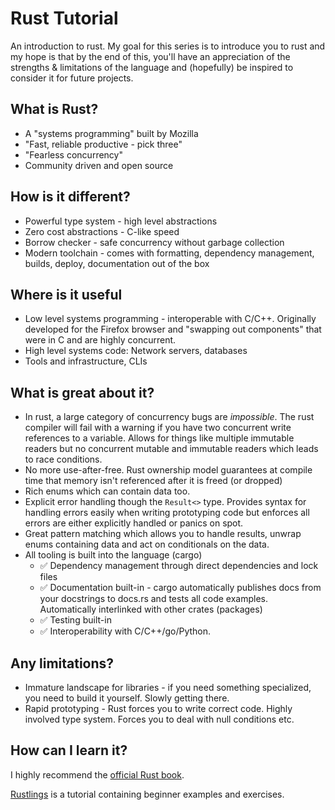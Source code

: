 # Rust Tutorial

An introduction to rust. My goal for this series is to introduce you to rust and my hope is that by the end of this, you'll have an appreciation of the strengths & limitations of the language and (hopefully) be inspired to consider it for future projects.

## What is Rust?

- A "systems programming" built by Mozilla
- "Fast, reliable productive - pick three"
- "Fearless concurrency"
- Community driven and open source

## How is it different?

- Powerful type system - high level abstractions
- Zero cost abstractions - C-like speed
- Borrow checker - safe concurrency without garbage collection
- Modern toolchain - comes with formatting, dependency management, builds, deploy, documentation out of the box

## Where is it useful

- Low level systems programming - interoperable with C/C++. Originally developed for the Firefox browser and "swapping out components" that were in C and are highly concurrent.
- High level systems code: Network servers, databases
- Tools and infrastructure, CLIs 

## What is great about it?

- In rust, a large category of concurrency bugs are _impossible_. The rust compiler will fail with a warning if you have two concurrent write references to a variable. Allows for things like multiple immutable readers but no concurrent mutable and immutable readers which leads to race conditions.
- No more use-after-free. Rust ownership model guarantees at compile time that memory isn't referenced after it is freed (or dropped)
- Rich enums which can contain data too.
- Explicit error handling though the `Result<>` type. Provides syntax for handling errors easily when writing prototyping code but enforces all errors are either explicitly handled or panics on spot.
- Great pattern matching which allows you to handle results, unwrap enums containing data and act on conditionals on the data.
- All tooling is built into the language (cargo)
    - :white_check_mark: Dependency management through direct dependencies and lock files
    - :white_check_mark: Documentation built-in - cargo automatically publishes docs from your docstrings to docs.rs and tests all code examples. Automatically interlinked with other crates (packages)
    - :white_check_mark: Testing built-in
    - :white_check_mark: Interoperability with C/C++/go/Python.

## Any limitations?

- Immature landscape for libraries - if you need something specialized, you need to build it yourself. Slowly getting there.
- Rapid prototyping - Rust forces you to write correct code. Highly involved type system. Forces you to deal with null conditions etc.

## How can I learn it?

I highly recommend the [official Rust book](https://doc.rust-lang.org/book/).

[Rustlings](https://github.com/rust-lang/rustlings) is a tutorial containing beginner examples and exercises.